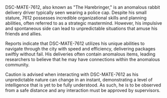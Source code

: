 DSC-MATE-7612, also known as "The Harebringer," is an anomalous rabbit delivery driver typically seen wearing a police cap. Despite his small stature, 7612 possesses incredible organizational skills and planning abilities, often referred to as a strategic mastermind. However, his impulsive and spontaneous side can lead to unpredictable situations that amuse his friends and allies. 

Reports indicate that DSC-MATE-7612 utilizes his unique abilities to navigate through the city with speed and efficiency, delivering packages swiftly without fail. His deliveries often contain anomalous items, leading researchers to believe that he may have connections within the anomalous community. 

Caution is advised when interacting with DSC-MATE-7612 as his unpredictable nature can change in an instant, demonstrating a level of intelligence that is yet to be fully understood. As such, he is to be observed from a safe distance and any interaction must be approved by supervisors.